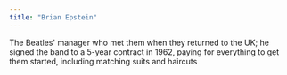 ```yaml
---
title: "Brian Epstein"
---
```

The Beatles' manager who met them when they returned to the UK; he signed the band to a 5-year contract in 1962, paying for everything to get them started, including matching suits and haircuts

